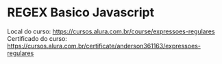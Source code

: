 # REGEX Basico Javascript

Local do curso: https://cursos.alura.com.br/course/expressoes-regulares <br>
Certificado do curso: https://cursos.alura.com.br/certificate/anderson361163/expressoes-regulares <br>
